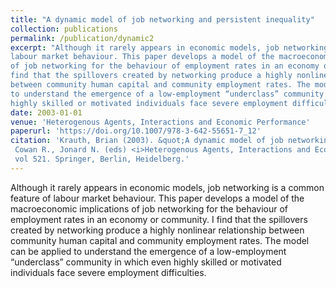 ```yaml
---
title: "A dynamic model of job networking and persistent inequality"
collection: publications
permalink: /publication/dynamic2
excerpt: "Although it rarely appears in economic models, job networking is a common feature of
labour market behaviour. This paper develops a model of the macroeconomic implications
of job networking for the behaviour of employment rates in an economy or community. I
find that the spillovers created by networking produce a highly nonlinear relationship
between community human capital and community employment rates. The model can be applied
to understand the emergence of a low-employment “underclass” community in which even
highly skilled or motivated individuals face severe employment difficulties."
date: 2003-01-01
venue: 'Heterogenous Agents, Interactions and Economic Performance'
paperurl: 'https://doi.org/10.1007/978-3-642-55651-7_12'
citation: 'Krauth, Brian (2003). &quot;A dynamic model of job networking and persistent inequality.&quot; In 
 Cowan R., Jonard N. (eds) <i>Heterogenous Agents, Interactions and Economic Performance, Lecture Notes in Economics and Mathematical Systems</i>, 
 vol 521. Springer, Berlin, Heidelberg.'
---
```

Although it rarely appears in economic models, job networking is a common feature of
labour market behaviour. This paper develops a model of the macroeconomic implications
of job networking for the behaviour of employment rates in an economy or community. I
find that the spillovers created by networking produce a highly nonlinear relationship
between community human capital and community employment rates. The model can be applied
to understand the emergence of a low-employment “underclass” community in which even
highly skilled or motivated individuals face severe employment difficulties.
